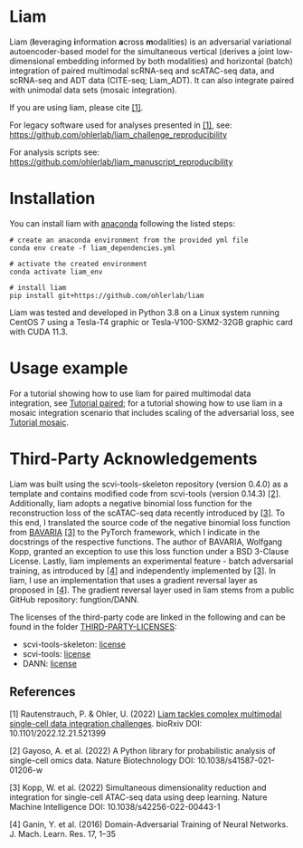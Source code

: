 # Liam

Liam (**l**everaging **i**nformation **a**cross **m**odalities) is an adversarial variational autoencoder-based model for the simultaneous
vertical (derives a joint low-dimensional embedding informed by both modalities) and horizontal (batch) integration of paired multimodal
scRNA-seq and scATAC-seq data, and scRNA-seq and ADT data (CITE-seq; Liam_ADT). It can also integrate paired with unimodal data sets (mosaic integration).

If you are using liam, please cite [[1]](#1).

For legacy software used for analyses presented in [[1]](#1), see: https://github.com/ohlerlab/liam_challenge_reproducibility

For analysis scripts see: https://github.com/ohlerlab/liam_manuscript_reproducibility

# Installation
You can install liam with [anaconda](https://www.anaconda.com/) following the listed steps:

```
# create an anaconda environment from the provided yml file
conda env create -f liam_dependencies.yml

# activate the created environment
conda activate liam_env

# install liam  
pip install git+https://github.com/ohlerlab/liam
```
Liam was tested and developed in Python 3.8 on a Linux system running CentOS 7 using a Tesla-T4 graphic or Tesla-V100-SXM2-32GB graphic card with CUDA 11.3.

# Usage example
For a tutorial showing how to use liam for paired multimodal data integration, see [Tutorial paired](tutorials/notebooks/Liam_usage_example.ipynb); for a tutorial showing how to use liam in a mosaic integration scenario that includes scaling of the adversarial loss, see [Tutorial mosaic](tutorials/notebooks/Liam_usage_example_mosaic_adversary_x5.ipynb).

# Third-Party Acknowledgements
Liam was built using the scvi-tools-skeleton repository (version 0.4.0) as a template and contains modified code from scvi-tools (version 0.14.3) [[2]](#2).
Additionally, liam adopts a negative binomial loss function for the reconstruction loss of the scATAC-seq data recently introduced by [[3]](#3).
To this end, I translated the source code of the negative binomial loss function from [BAVARIA](https://github.com/BIMSBbioinfo/bavaria) [[3]](#3) to the PyTorch framework, which I indicate in the docstrings of the respective functions.
The author of BAVARIA, Wolfgang Kopp, granted an exception to use this loss function under a BSD 3-Clause License. Lastly, liam implements an experimental feature - batch adversarial training, as introduced by [[4]](#4) and independently implemented by [[3]](#3). In liam, I use an implementation that uses a gradient reversal layer as proposed in [[4]](#4). The gradient reversal layer used in liam stems from a public GitHub repository: fungtion/DANN.

The licenses of the third-party code are linked in the following and can be found in the folder [THIRD-PARTY-LICENSES](THIRD-PARTY-LICENSES):
- scvi-tools-skeleton: [license](THIRD-PARTY-LICENSES/scvi-tools-skeleton-LICENSE)
- scvi-tools: [license](THIRD-PARTY-LICENSES/scvi-tools-LICENSE)
- DANN: [license](THIRD-PARTY-LICENSES/DANN-LICENSE)

## References
<a id="1">[1]</a>
Rautenstrauch, P. & Ohler, U. (2022) [Liam tackles complex multimodal single-cell data integration challenges](https://www.biorxiv.org/content/10.1101/2022.12.21.521399v1). bioRxiv DOI: 10.1101/2022.12.21.521399

<a id="2">[2]</a>
Gayoso, A. et al. (2022) A Python library for probabilistic analysis of single-cell omics data. Nature Biotechnology DOI: 10.1038/s41587-021-01206-w

<a id="3">[3]</a>
Kopp, W. et al. (2022) Simultaneous dimensionality reduction and integration for single-cell ATAC-seq data using deep learning. Nature Machine Intelligence DOI: 10.1038/s42256-022-00443-1

<a id="4">[4]</a>
Ganin, Y. et al. (2016) Domain-Adversarial Training of Neural Networks. J. Mach. Learn. Res. 17, 1–35
